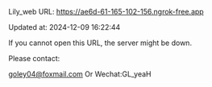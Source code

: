 Lily_web URL: https://ae6d-61-165-102-156.ngrok-free.app

Updated at: 2024-12-09 16:22:44

If you cannot open this URL, the server might be down.

Please contact: 

goley04@foxmail.com Or Wechat:GL_yeaH